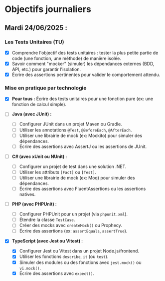 # Objectifs journaliers

## Mardi 24/06/2025 :

### Les Tests Unitaires (TU)

- [x] Comprendre l'objectif des tests unitaires : tester la plus petite partie de code (une fonction, une méthode) de manière isolée.
- [x] Savoir comment "mocker" (simuler) les dépendances externes (BDD, API, etc.) pour garantir l'isolation.
- [x] Écrire des assertions pertinentes pour valider le comportement attendu.

### Mise en pratique par technologie

- [x] **Pour tous :** Écrire des tests unitaires pour une fonction pure (ex: une fonction de calcul simple).

- [ ] **Java (avec JUnit) :**

  - [ ] Configurer JUnit dans un projet Maven ou Gradle.
  - [ ] Utiliser les annotations `@Test`, `@BeforeEach`, `@AfterEach`.
  - [ ] Utiliser une librairie de mock (ex: Mockito) pour simuler des dépendances.
  - [ ] Écrire des assertions avec AssertJ ou les assertions de JUnit.

- [ ] **C# (avec xUnit ou NUnit) :**

  - [ ] Configurer un projet de test dans une solution .NET.
  - [ ] Utiliser les attributs `[Fact]` ou `[Test]`.
  - [ ] Utiliser une librairie de mock (ex: Moq) pour simuler des dépendances.
  - [ ] Écrire des assertions avec FluentAssertions ou les assertions natives.

- [ ] **PHP (avec PHPUnit) :**

  - [ ] Configurer PHPUnit pour un projet (via `phpunit.xml`).
  - [ ] Étendre la classe `TestCase`.
  - [ ] Créer des mocks avec `createMock()` ou Prophecy.
  - [ ] Écrire des assertions (ex: `assertEquals`, `assertTrue`).

- [x] **TypeScript (avec Jest ou Vitest) :**
  - [x] Configurer Jest ou Vitest dans un projet Node.js/frontend.
  - [x] Utiliser les fonctions `describe`, `it` (ou `test`).
  - [x] Simuler des modules ou des fonctions avec `jest.mock()` ou `vi.mock()`.
  - [x] Écrire des assertions avec `expect()`.
